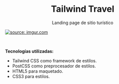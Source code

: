<h1 align="center">Tailwind Travel</h1>
<p align="center">Landing page de sitio turístico</p>

<a href="https://i.imgur.com/BglubA2"><img src="https://i.imgur.com/BglubA2.gif" title="source: imgur.com" /></a>

<br>
<p><strong>Tecnologías utilizadas:</strong></p>
<ul>
<li>Tailwind CSS como framework de estilos.</li>
<li>PostCSS como preprocesador de estilos.</li>
<li>HTML5 para maquetado.</li>
<li>CSS3 para estilos.</li>
</ul>